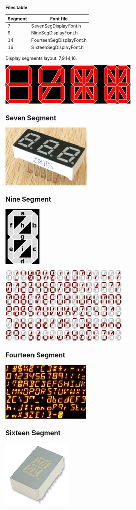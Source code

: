 

**Files table**

| Segment |  Font file  |
| --- | --- |  
| 7 | SevenSegDisplayFont.h | 
| 9 | NineSegDisplayFont.h | 
| 14 | FourteenSegDisplayFont.h | 
| 16 |  SixteenSegDisplayFont.h | 

Display segments layout. 7,9,14,16.

![ layout 2  ](https://github.com/gavinlyonsrepo/FourteenSegDisplay/blob/master/extra/image/allseg.jpg)


Seven Segment
--------------------

![ 7seg ](https://github.com/gavinlyonsrepo/FourteenSegDisplay/blob/master/extra/image/7seg2.jpg)

Nine Segment
--------------------------------------------

![ 9seg ](https://github.com/gavinlyonsrepo/FourteenSegDisplay/blob/master/extra/image/9seg.jpg)

![ 9seg2 ](https://github.com/gavinlyonsrepo/FourteenSegDisplay/blob/master/extra/image/9seg2.jpg)

Fourteen Segment
----------------------

![ font ](https://github.com/gavinlyonsrepo/FourteenSegDisplay/blob/master/extra/image/14seg5.jpg)


Sixteen Segment
------------------------------------


![ 16seg1 ](https://github.com/gavinlyonsrepo/FourteenSegDisplay/blob/master/extra/image/16seg1.jpg)
